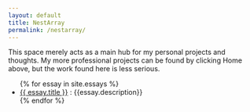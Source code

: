 ```yaml
---
layout: default
title: NestArray
permalink: /nestarray/
---
```


This space merely acts as a main hub for my personal projects and thoughts. My more professional projects can be found by clicking Home above, but the work found here is less serious.

<ul>
  {% for essay in site.essays %}
    <li>
      <a href="{{ essay.url }}">{{ essay.title }}</a> : {{essay.description}}
    </li>
  {% endfor %}
</ul>